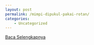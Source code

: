 ```yaml
---
layout: post
permalink: /mimpi-dipukul-pakai-rotan/
categories:
    - Uncategorized
---
```


[Baca Selengkapnya](/09)